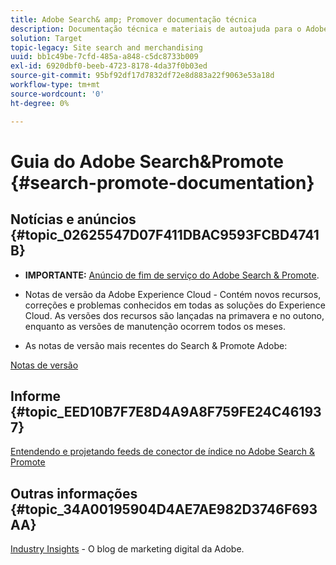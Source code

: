 ```yaml
---
title: Adobe Search& amp; Promover documentação técnica
description: Documentação técnica e materiais de autoajuda para o Adobe Search& amp; Promover
solution: Target
topic-legacy: Site search and merchandising
uuid: bb1c49be-7cfd-485a-a848-c5dc8733b009
exl-id: 6920dbf0-beeb-4723-8178-4da37f0b03ed
source-git-commit: 95bf92df17d7832df72e8d883a22f9063e53a18d
workflow-type: tm+mt
source-wordcount: '0'
ht-degree: 0%

---
```


# Guia do Adobe Search&amp;Promote {#search-promote-documentation}

## Notícias e anúncios {#topic_02625547D07F411DBAC9593FCBD4741B}

* **IMPORTANTE:** [Anúncio de fim de serviço do Adobe Search &amp; Promote](/help/sp-eol.md).

* Notas de versão da Adobe Experience Cloud - Contém novos recursos, correções e problemas conhecidos em todas as soluções do Experience Cloud. As versões dos recursos são lançadas na primavera e no outono, enquanto as versões de manutenção ocorrem todos os meses.

<!--   Early Access: Sign up for the [Adobe Priority Product Update](https://campaign.adobe.com/webApp/adbePriorityProductSubscribe) to receive Adobe Marketing Cloud release notes one week before each release. -->

* As notas de versão mais recentes do Search &amp; Promote Adobe:

[Notas de versão](/help/c-searchpromote-release-notes/c-rn-02-13-18-version-1811.md)

## Informe {#topic_EED10B7F7E8D4A9A8F759FE24C461937}

[Entendendo e projetando feeds de conector de índice no Adobe Search &amp; Promote](https://marketing.adobe.com/resources/help/en_US/snp/index_connector_feeds.pdf)

## Outras informações {#topic_34A00195904D4AE7AE982D3746F693AA}

<!-- [Adobe Search&amp;Promote website](https://www.adobe.com/solutions/testing-targeting/search-driven-merchandising.html) -->

[Industry Insights](https://blog.adobe.com/en/topics/digital-transformation.html) - O blog de marketing digital da Adobe.
